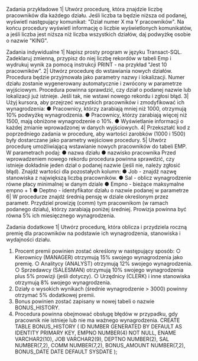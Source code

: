 Zadania przykładowe
1|
Utwórz procedurę, która znajdzie liczbę pracowników dla każdego działu. Jeśli liczba ta będzie niższa
od podanej, wyświetl następujący komunikat: "Dział numer X ma Y pracowników". Na końcu procedury
wyświetl informację o liczbie wyświetlonych komunikatów, a jeśli liczba jest niższa niż liczba
wszystkich działów, daj podwyżkę osobie o nazwie "KING".

Zadania indywidualne
1|
Napisz prosty program w języku Transact-SQL. Zadeklaruj zmienną, przypisz do niej liczbę rekordów
w tabeli Emp i wydrukuj wynik za pomocą instrukcji PRINT - na przykład "Jest 10 pracowników”.
2|
Utwórz procedurę do wstawiania nowych działów. Procedura będzie przyjmowała jako parametry
nazwy i lokalizacji. Numer działu zostanie wygenerowany automatycznie i zwrócony w parametrze
wyjściowym. Procedura powinna sprawdzić, czy dział o podanej nazwie lub lokalizacji już istnieje. Jeśli
tak, nie wstawi nowego rekordu i zgłosi błąd.
3|
Użyj kursora, aby przejrzeć wszystkich pracowników i zmodyfikować ich wynagrodzenia:
● Pracownicy, którzy zarabiają mniej niż 1000, otrzymują 10% podwyżkę wynagrodzenia.
● Pracownicy, którzy zarabiają więcej niż 1500, mają obniżone wynagrodzenie o 10%.
● Wyświetlanie informacji o każdej zmianie wprowadzonej w danych wyjściowych.
4|
Przekształć kod z poprzedniego zadania w procedurę, aby wartości zarobków (1000 i 1500) były
dostarczane jako parametry wejściowe procedury.
5|
Utwórz procedurę umożliwiającą wstawianie nowych pracowników do tabeli EMP. W parametrach
podaj:
● nazwa działu
● nazwisko pracownika
Przed wprowadzeniem nowego rekordu procedura powinna sprawdzić, czy istnieje dokładnie jeden
dział o podanej nazwie (jeśli nie, należy zgłosić błąd).
Znajdź wartości dla pozostałych kolumn:
● Job - znajdź nazwę stanowiska z największą liczbą pracowników.
● Sal - oblicz wynagrodzenie równe płacy minimalnej w danym dziale
● Empno - bieżące maksymalne empno + 1
● Deptno - identyfikator działu o nazwie podanej w parametrze
6|
W procedurze znajdź średnią pensję w dziale określonym przez parametr. Przydziel prowizję (comm)
tym pracownikom (w ramach podanego działu), którzy zarabiają poniżej średniej. Prowizja powinna
być równa 5% ich miesięcznego wynagrodzenia.

Zadania dodatkowe
1|
Utwórz procedurę, która oblicza i przydziela roczną premię dla pracowników na podstawie ich
wynagrodzenia, stanowiska i wydajności działu.
1. Procent premii powinien zostać określony w następujący sposób:
○ Kierownicy (MANAGER) otrzymują 15% swojego wynagrodzenia jako premię.
○ Analitycy (ANALYST) otrzymują 12% swojego wynagrodzenia.
○ Sprzedawcy (SALESMAN) otrzymują 10% swojego wynagrodzenia plus 5% prowizji (jeśli
dotyczy).
○ Urzędnicy (CLERK) i inne stanowiska otrzymują 8% swojego wynagrodzenia.
2. Działy o wysokich wynikach (średnie wynagrodzenie > 3000) powinny otrzymać 5% dodatkowej
premii.
3. Bonus powinien zostać zapisany w nowej tabeli o nazwie BONUS_HISTORY.
4. Procedura powinna obejmować obsługę błędów w przypadku, gdy pracownik nie istnieje lub nie ma
ważnego wynagrodzenia.
CREATE TABLE BONUS_HISTORY (
ID NUMBER GENERATED BY DEFAULT AS IDENTITY PRIMARY KEY,
EMPNO NUMBER(4) NOT NULL,
ENAME VARCHAR2(10),
JOB VARCHAR2(9),
DEPTNO NUMBER(2),
SAL NUMBER(7,2),
COMM NUMBER(7,2),
BONUS_AMOUNT NUMBER(7,2),
BONUS_DATE DATE DEFAULT SYSDATE );
